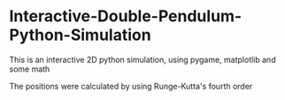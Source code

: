 # Interactive-Double-Pendulum-Python-Simulation
This is an interactive 2D python simulation, using pygame, matplotlib and some math

The positions were calculated by using Runge-Kutta's fourth order


